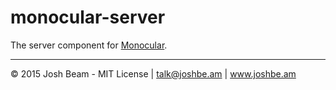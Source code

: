 # monocular-server

The server component for <a href="http://github.com/joshbeam/monocular">Monocular</a>.

<hr>

&copy; 2015 Josh Beam - MIT License | talk@joshbe.am | www.joshbe.am